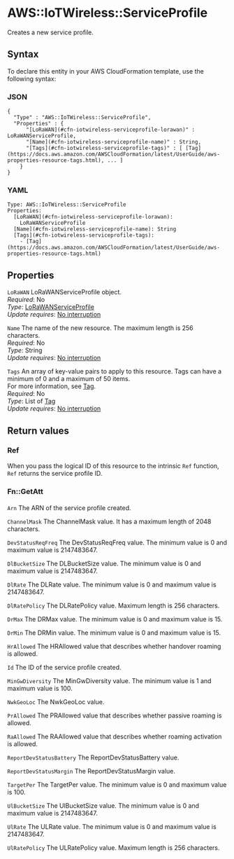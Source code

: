 # AWS::IoTWireless::ServiceProfile<a name="aws-resource-iotwireless-serviceprofile"></a>

Creates a new service profile\.

## Syntax<a name="aws-resource-iotwireless-serviceprofile-syntax"></a>

To declare this entity in your AWS CloudFormation template, use the following syntax:

### JSON<a name="aws-resource-iotwireless-serviceprofile-syntax.json"></a>

```
{
  "Type" : "AWS::IoTWireless::ServiceProfile",
  "Properties" : {
      "[LoRaWAN](#cfn-iotwireless-serviceprofile-lorawan)" : LoRaWANServiceProfile,
      "[Name](#cfn-iotwireless-serviceprofile-name)" : String,
      "[Tags](#cfn-iotwireless-serviceprofile-tags)" : [ [Tag](https://docs.aws.amazon.com/AWSCloudFormation/latest/UserGuide/aws-properties-resource-tags.html), ... ]
    }
}
```

### YAML<a name="aws-resource-iotwireless-serviceprofile-syntax.yaml"></a>

```
Type: AWS::IoTWireless::ServiceProfile
Properties: 
  [LoRaWAN](#cfn-iotwireless-serviceprofile-lorawan): 
    LoRaWANServiceProfile
  [Name](#cfn-iotwireless-serviceprofile-name): String
  [Tags](#cfn-iotwireless-serviceprofile-tags): 
    - [Tag](https://docs.aws.amazon.com/AWSCloudFormation/latest/UserGuide/aws-properties-resource-tags.html)
```

## Properties<a name="aws-resource-iotwireless-serviceprofile-properties"></a>

`LoRaWAN`  <a name="cfn-iotwireless-serviceprofile-lorawan"></a>
LoRaWANServiceProfile object\.  
*Required*: No  
*Type*: [LoRaWANServiceProfile](aws-properties-iotwireless-serviceprofile-lorawanserviceprofile.md)  
*Update requires*: [No interruption](https://docs.aws.amazon.com/AWSCloudFormation/latest/UserGuide/using-cfn-updating-stacks-update-behaviors.html#update-no-interrupt)

`Name`  <a name="cfn-iotwireless-serviceprofile-name"></a>
The name of the new resource\. The maximum length is 256 characters\.  
*Required*: No  
*Type*: String  
*Update requires*: [No interruption](https://docs.aws.amazon.com/AWSCloudFormation/latest/UserGuide/using-cfn-updating-stacks-update-behaviors.html#update-no-interrupt)

`Tags`  <a name="cfn-iotwireless-serviceprofile-tags"></a>
An array of key\-value pairs to apply to this resource\. Tags can have a minimum of 0 and a maximum of 50 items\.  
For more information, see [Tag](https://docs.aws.amazon.com/AWSCloudFormation/latest/UserGuide/aws-properties-resource-tags.html)\.  
*Required*: No  
*Type*: List of [Tag](https://docs.aws.amazon.com/AWSCloudFormation/latest/UserGuide/aws-properties-resource-tags.html)  
*Update requires*: [No interruption](https://docs.aws.amazon.com/AWSCloudFormation/latest/UserGuide/using-cfn-updating-stacks-update-behaviors.html#update-no-interrupt)

## Return values<a name="aws-resource-iotwireless-serviceprofile-return-values"></a>

### Ref<a name="aws-resource-iotwireless-serviceprofile-return-values-ref"></a>

When you pass the logical ID of this resource to the intrinsic `Ref` function, `Ref` returns the service profile ID\.

### Fn::GetAtt<a name="aws-resource-iotwireless-serviceprofile-return-values-fn--getatt"></a>

#### <a name="aws-resource-iotwireless-serviceprofile-return-values-fn--getatt-fn--getatt"></a>

`Arn`  <a name="Arn-fn::getatt"></a>
The ARN of the service profile created\.

`ChannelMask`  <a name="ChannelMask-fn::getatt"></a>
The ChannelMask value\. It has a maximum length of 2048 characters\.

`DevStatusReqFreq`  <a name="DevStatusReqFreq-fn::getatt"></a>
The DevStatusReqFreq value\. The minimum value is 0 and maximum value is 2147483647\.

`DlBucketSize`  <a name="DlBucketSize-fn::getatt"></a>
The DLBucketSize value\. The minimum value is 0 and maximum value is 2147483647\.

`DlRate`  <a name="DlRate-fn::getatt"></a>
The DLRate value\. The minimum value is 0 and maximum value is 2147483647\.

`DlRatePolicy`  <a name="DlRatePolicy-fn::getatt"></a>
The DLRatePolicy value\. Maximum length is 256 characters\.

`DrMax`  <a name="DrMax-fn::getatt"></a>
The DRMax value\. The minimum value is 0 and maximum value is 15\.

`DrMin`  <a name="DrMin-fn::getatt"></a>
The DRMin value\. The minimum value is 0 and maximum value is 15\.

`HrAllowed`  <a name="HrAllowed-fn::getatt"></a>
The HRAllowed value that describes whether handover roaming is allowed\.

`Id`  <a name="Id-fn::getatt"></a>
The ID of the service profile created\.

`MinGwDiversity`  <a name="MinGwDiversity-fn::getatt"></a>
The MinGwDiversity value\. The minimum value is 1 and maximum value is 100\.

`NwkGeoLoc`  <a name="NwkGeoLoc-fn::getatt"></a>
The NwkGeoLoc value\.

`PrAllowed`  <a name="PrAllowed-fn::getatt"></a>
The PRAllowed value that describes whether passive roaming is allowed\.

`RaAllowed`  <a name="RaAllowed-fn::getatt"></a>
The RAAllowed value that describes whether roaming activation is allowed\.

`ReportDevStatusBattery`  <a name="ReportDevStatusBattery-fn::getatt"></a>
The ReportDevStatusBattery value\.

`ReportDevStatusMargin`  <a name="ReportDevStatusMargin-fn::getatt"></a>
The ReportDevStatusMargin value\.

`TargetPer`  <a name="TargetPer-fn::getatt"></a>
The TargetPer value\. The minimum value is 0 and maximum value is 100\.

`UlBucketSize`  <a name="UlBucketSize-fn::getatt"></a>
The UlBucketSize value\. The minimum value is 0 and maximum value is 2147483647\.

`UlRate`  <a name="UlRate-fn::getatt"></a>
The ULRate value\. The minimum value is 0 and maximum value is 2147483647\.

`UlRatePolicy`  <a name="UlRatePolicy-fn::getatt"></a>
The ULRatePolicy value\. Maximum length is 256 characters\.